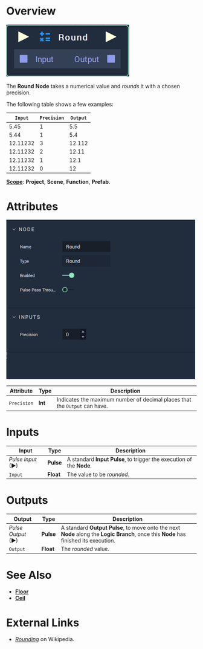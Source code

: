 # Overview

![The Round Node.](../../.gitbook/assets/node-round.png)

The **Round** **Node** takes a numerical value and _rounds_ it with a chosen precision.

The following table shows a few examples:

|`Input`| `Precision`| `Output`|
|---|---|---|
| 5.45 | 1 | 5.5 |
| 5.44 | 1 | 5.4 |
| 12.11232 | 3| 12.112 |
| 12.11232 | 2 | 12.11 |
| 12.11232 | 1 | 12.1 |
| 12.11232 | 0 | 12 |


[**Scope**](../overview.md#scopes): **Project**, **Scene**, **Function**, **Prefab**.

# Attributes

![The Round Node Attributes.](../../.gitbook/assets/node-round-attri.png)


|Attribute|Type|Description|
|---|---|---|
| `Precision` | **Int** | Indicates the maximum number of decimal places that the `Output` can have.|

# Inputs

|Input|Type|Description|
|---|---|---|
|*Pulse Input* (►)|**Pulse**|A standard **Input Pulse**, to trigger the execution of the **Node**.|
| `Input` | **Float** | The value to be _rounded_. |


# Outputs

|Output|Type|Description|
|---|---|---|
|*Pulse Output* (►)|**Pulse**|A standard **Output Pulse**, to move onto the next **Node** along the **Logic Branch**, once this **Node** has finished its execution.|
| `Output` | **Float** | The _rounded_ value. |

# See Also

* [**Floor**](floor.md)
* [**Ceil**](ceil.md)

# External Links

* [_Rounding_](https://en.wikipedia.org/wiki/Rounding) on Wikipedia.
